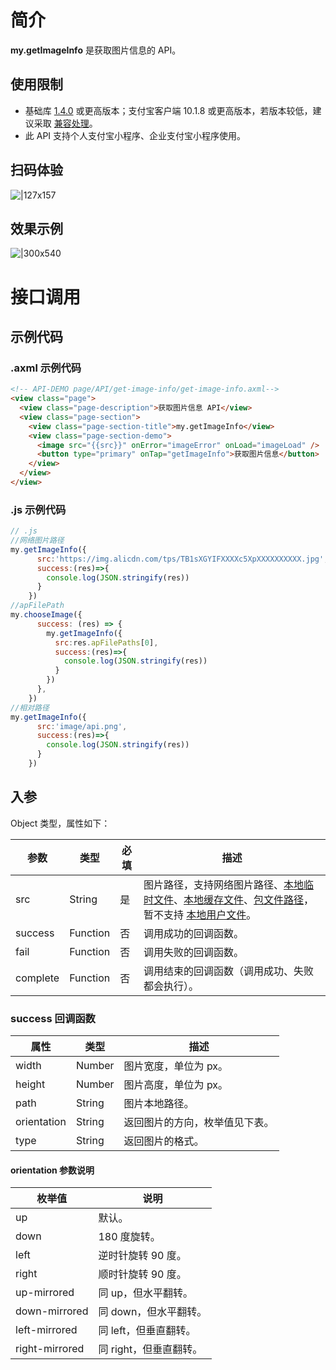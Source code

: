 # 简介
**my.getImageInfo** 是获取图片信息的 API。

## 使用限制

- 基础库 [1.4.0](https://opendocs.alipay.com/mini/framework/lib) 或更高版本；支付宝客户端 10.1.8 或更高版本，若版本较低，建议采取 [兼容处理](https://opendocs.alipay.com/mini/framework/compatibility)。
- 此 API 支持个人支付宝小程序、企业支付宝小程序使用。

## 扫码体验
![|127x157](https://cdn.nlark.com/yuque/0/2021/jpeg/179989/1625191567539-f1858c43-e4a1-4140-a9fb-4bcaf76ce8b3.jpeg#align=left&display=inline&height=157&margin=%5Bobject%20Object%5D&name=1.jpeg&originHeight=157&originWidth=127&size=19988&status=done&style=stroke&width=127)

## 效果示例
![|300x540](https://cdn.nlark.com/yuque/0/2021/gif/179989/1625191577132-ffa7b7bd-5fab-4f7c-9593-37ddca3bb9ba.gif#align=left&display=inline&height=540&margin=%5Bobject%20Object%5D&name=2.gif&originHeight=540&originWidth=300&size=177212&status=done&style=stroke&width=300)

# 接口调用

## 示例代码

### .axml 示例代码
```html
<!-- API-DEMO page/API/get-image-info/get-image-info.axml-->
<view class="page">
  <view class="page-description">获取图片信息 API</view>
  <view class="page-section">
    <view class="page-section-title">my.getImageInfo</view>
    <view class="page-section-demo">
      <image src="{{src}}" onError="imageError" onLoad="imageLoad" />
      <button type="primary" onTap="getImageInfo">获取图片信息</button>
    </view>
  </view>
</view>
```

### .js 示例代码
```javascript
// .js
//网络图片路径
my.getImageInfo({
      src:'https://img.alicdn.com/tps/TB1sXGYIFXXXXc5XpXXXXXXXXXX.jpg',
      success:(res)=>{
        console.log(JSON.stringify(res))
      }
    })
//apFilePath
my.chooseImage({
      success: (res) => {
        my.getImageInfo({
          src:res.apFilePaths[0],
          success:(res)=>{
            console.log(JSON.stringify(res))
          }
        })
      },
    })
//相对路径
my.getImageInfo({
      src:'image/api.png',
      success:(res)=>{
        console.log(JSON.stringify(res))
      }
    })
```

## 入参
Object 类型，属性如下：

| **参数** | **类型** | **必填** | **描述** |
| --- | --- | --- | --- |
| src | String | 是 | 图片路径，支持网络图片路径、[本地临时文件](https://opendocs.alipay.com/mini/03dt4s#%E6%9C%AC%E5%9C%B0%E4%B8%B4%E6%97%B6%E6%96%87%E4%BB%B6)、[本地缓存文件](https://opendocs.alipay.com/mini/03dt4s#%E6%9C%AC%E5%9C%B0%E7%BC%93%E5%AD%98%E6%96%87%E4%BB%B6)、[包文件路径](https://opendocs.alipay.com/mini/03dt4s#%E4%BB%A3%E7%A0%81%E5%8C%85%E6%96%87%E4%BB%B6)，暂不支持 [本地用户文件](https://opendocs.alipay.com/mini/03dt4s#%E6%9C%AC%E5%9C%B0%E7%94%A8%E6%88%B7%E6%96%87%E4%BB%B6)。 |
| success | Function | 否 | 调用成功的回调函数。 |
| fail | Function | 否 | 调用失败的回调函数。 |
| complete | Function | 否 | 调用结束的回调函数（调用成功、失败都会执行）。 |

### success 回调函数
| **属性** | **类型** | **描述** |
| --- | --- | --- |
| width | Number | 图片宽度，单位为 px。 |
| height | Number | 图片高度，单位为 px。 |
| path | String | 图片本地路径。 |
| orientation | String | 返回图片的方向，枚举值见下表。 |
| type | String | 返回图片的格式。 |

#### orientation 参数说明
| **枚举值** | **说明** |
| --- | --- |
| up | 默认。 |
| down | 180 度旋转。 |
| left | 逆时针旋转 90 度。 |
| right | 顺时针旋转 90 度。 |
| up-mirrored	 | 同 up，但水平翻转。 |
| down-mirrored	 | 同 down，但水平翻转。 |
| left-mirrored	 | 同 left，但垂直翻转。 |
| right-mirrored	 | 同 right，但垂直翻转。 |
